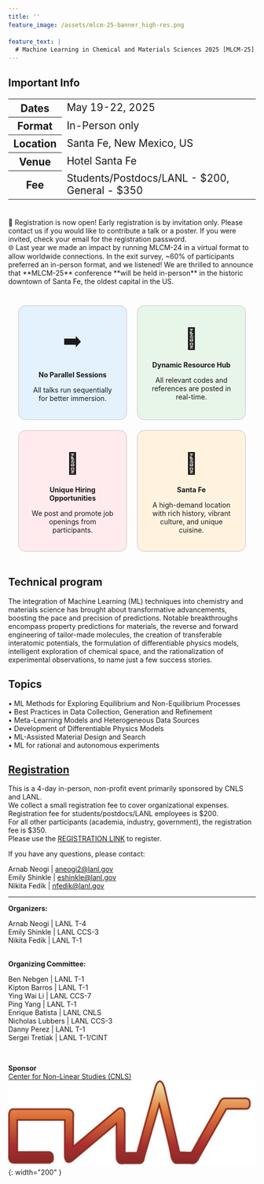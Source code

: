 ```yaml
---
title: ''
feature_image: /assets/mlcm-25-banner_high-res.png

feature_text: |
  # Machine Learning in Chemical and Materials Sciences 2025 [MLCM-25]
---
```

<style>
.grid-container {
  display: grid;
  grid-template-columns: repeat(2, 1fr);
  gap: 20px;
  padding: 20px;
  border-radius: 10px;
}
.grid-item {
  background-color: #f9f9f9;
  padding: 20px;
  text-align: center;
  border: 2px solid #ddd;
  border-radius: 15px;
  transition: transform 0.2s, box-shadow 0.2s;
}
.grid-item:hover {
  transform: scale(1.25);
  box-shadow: 0 0 15px rgba(0, 0, 0, 0.2);
}
.grid-item img {
  margin-bottom: 10px;
}

table, th, td {
  font-size: 1.3rem !important;
}


</style>

## Important Info 

  <div style="font-size: 1rem;">
    <table>
      <tr>
        <th>Dates</th>
        <td>May 19-22, 2025</td>
      </tr>
      <tr>
        <th>Format</th>
        <td>In-Person only</td>
      </tr>
      <tr>
        <th>Location</th>
        <td>Santa Fe, New Mexico, US</td>
      </tr>
      <tr>
        <th>Venue</th>
        <td>Hotel Santa Fe</td>
      </tr>
      <tr>
        <th>Fee</th>
        <td>Students/Postdocs/LANL - $200, General - $350</td>
      </tr>
    </table>
  </div>
   
<br>   
🧪 Registration is now open!      
Early registration is by invitation only. Please contact us if you would like to contribute a talk or a poster. If you were invited, check your email for the registration password.     

<br>
🌐 Last year we made an impact by running MLCM-24 in a virtual format to allow worldwide connections. In the exit survey, ~60% of participants preferred an in-person format, and we listened!  
We are thrilled to announce that **MLCM-25** conference **will be held in-person** in the historic downtown of Santa Fe, the oldest capital in the US.   
<div style="text-align: center; padding-top: 20px;">
  <div class="grid-container">
    <div class="grid-item" style="background-color: #E3F2FD;">
     <div style="font-size: 3em; margin-bottom: 20px; margin-top: 20px;">➡️ </div>
     <b>No Parallel Sessions</b>
     <p>All talks run sequentially for better immersion.</p>
    </div>
    <div class="grid-item" style="background-color: #E8F5E9;">
     <div style="font-size: 3em; margin-bottom: 20px; margin-top: 20px;">🔄 </div>
     <b>Dynamic Resource Hub</b>
     <p>All relevant codes and references are posted in real-time.</p>
    </div>
    <div class="grid-item" style="background-color:  #FFEBEE;">
     <div style="font-size: 3em; margin-bottom: 20px; margin-top: 20px;">💼 </div>
     <b>Unique Hiring Opportunities</b>
     <p>We post and promote job openings from participants.</p>
    </div>
    <div class="grid-item" style="background-color: #FFF3E0;">
     <div style="font-size: 3em; margin-bottom: 20px; margin-top: 20px;">🌵</div>
     <b>Santa Fe</b>
     <p>A high-demand location with rich history, vibrant culture, and unique cuisine.</p>
    </div>
  </div>
</div>

## Technical program

The integration of Machine Learning (ML) techniques into chemistry and materials science has brought about transformative advancements, boosting the pace and precision of predictions. Notable breakthroughs encompass property predictions for materials, the reverse and forward engineering of tailor-made molecules, the creation of transferable interatomic potentials, the formulation of differentiable physics models, intelligent exploration of chemical space, and the rationalization of experimental observations, to name just a few success stories.

## Topics
• ML Methods for Exploring Equilibrium and Non-Equilibrium Processes   
• Best Practices in Data Collection, Generation and Refinement  
• Meta-Learning Models and Heterogeneous Data Sources    
• Development of Differentiable Physics Models    
• ML-Assisted Material Design and Search  
• ML for rational and autonomous experiments

## [Registration](/registration)

This is a 4-day in-person, non-profit event primarily sponsored by CNLS and LANL.  
We collect a small registration fee to cover organizational expenses.  
Registration fee for students/postdocs/LANL employees is $200.  
For all other participants (academia, industry, government), the registration fee is $350.  
Please use the [REGISTRATION LINK](/registration) to register.

If you have any questions, please contact:

Arnab Neogi | aneogi2@lanl.gov  
Emily Shinkle | eshinkle@lanl.gov  
Nikita Fedik | nfedik@lanl.gov  

----------------------------------------
**Organizers:**  

Arnab Neogi | LANL T-4  
Emily Shinkle | LANL CCS-3  
Nikita Fedik | LANL T-1  
<br>

**Organizing Committee:**  

Ben Nebgen | LANL T-1  
Kipton Barros | LANL T-1  
Ying Wai Li | LANL CCS-7  
Ping Yang | LANL T-1  
Enrique Batista | LANL CNLS  
Nicholas Lubbers | LANL CCS-3  
Danny Perez | LANL T-1  
Sergei Tretiak | LANL T-1/CINT  

<br>

**Sponsor**  
[Center for Non-Linear Studies (CNLS)](https://cnls.lanl.gov/External/)  
![](/assets/CNLS_logo.jpg){: width="200" }
